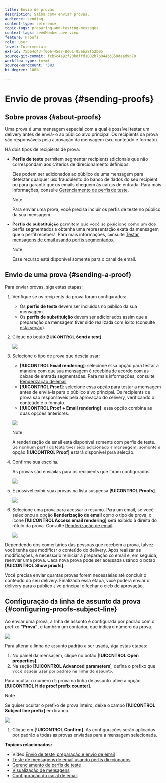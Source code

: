 ```yaml
---
title: Envio de provas
description: Saiba como enviar provas.
audience: sending
content-type: reference
topic-tags: preparing-and-testing-messages
context-tags: seedMember,overview
feature: Proofs
role: User
level: Intermediate
exl-id: 75b64c43-f066-45e7-8d61-95eba8f52b05
source-git-commit: fcb5c4a92f23bdffd1082b7b044b5859dead9d70
workflow-type: tm+mt
source-wordcount: '583'
ht-degree: 100%

---
```


# Envio de provas {#sending-proofs}

## Sobre provas {#about-proofs}

Uma prova é uma mensagem especial com a qual é possível testar um delivery antes de enviá-lo ao público alvo principal. Os recipients da prova são responsáveis pela aprovação da mensagem (seu conteúdo e formato).

Há dois tipos de recipients de prova:

* **Perfis de teste** permitem segmentar recipients adicionais que não correspondam aos critérios de direcionamento definidos.

   Eles podem ser adicionados ao público de uma mensagem para detectar qualquer uso fraudulento do banco de dados do seu recipient ou para garantir que os emails cheguem às caixas de entrada. Para mais informações, consulte [Gerenciamento de perfis de teste](../../audiences/using/managing-test-profiles.md).

   >[!NOTE]
   >
   >Para enviar uma prova, você precisa incluir os perfis de teste no público da sua mensagem.

* **Perfis de substituição** permitem que você se posicione como um dos perfis segmentados e obtenha uma representação exata da mensagem que o perfil receberá. Para mais informações, consulte [Testar mensagens de email usando perfis segmentados](../../sending/using/testing-messages-using-target.md).

   >[!NOTE]
   >
   >Esse recurso está disponível somente para o canal de email.

## Envio de uma prova {#sending-a-proof}

Para enviar provas, siga estas etapas:

1. Verifique se os recipients da prova foram configurados:
   * Os **perfis de teste** devem ser incluídos no público da sua mensagem.
   * Os **perfis de substituição** devem ser adicionados assim que a preparação da mensagem tiver sido realizada com êxito (consulte [esta seção](../../sending/using/testing-messages-using-target.md)).

1. Clique no botão **[!UICONTROL Send a test]**.

   ![](assets/bat_select.png)

1. Selecione o tipo de prova que deseja usar:

   * **[!UICONTROL Email rendering]**: selecione essa opção para testar a maneira com que sua mensagem é recebida de acordo com as caixas de entrada segmentadas. Para mais informações, consulte [Renderização de email](../../sending/using/email-rendering.md).
   * **[!UICONTROL Proof]**: selecione essa opção para testar a mensagem antes de enviá-la para o público alvo principal. Os recipients de prova são responsáveis pela aprovação do delivery, verificando o conteúdo e o formato.
   * **[!UICONTROL Proof + Email rendering]**: essa opção combina as duas opções anteriores.

   ![](assets/bat_select1.png)

   >[!NOTE]
   >
   >A renderização de email está disponível somente com perfis de teste. Se nenhum perfil de teste tiver sido adicionado à mensagem, somente a opção **[!UICONTROL Proof]** estará disponível para seleção.

1. Confirme sua escolha.

   As provas são enviadas para os recipients que foram configurados.

   ![](assets/bat_select2.png)

1. É possível exibir suas provas na lista suspensa **[!UICONTROL Proofs]**.

   ![](assets/bat_view.png)

1. Selecione uma prova para acessar o resumo. Para um email, se você selecionou a opção **Renderização de email** como o tipo de prova, o ícone **[!UICONTROL Access email rendering]** será exibido à direita do rótulo da prova. Consulte [Renderização de email](../../sending/using/email-rendering.md).

   ![](assets/bat_view2.png)

Dependendo dos comentários das pessoas que recebem a prova, talvez você tenha que modificar o conteúdo do delivery. Após realizar as modificações, é necessário reiniciar a preparação do email e, em seguida, reenviar uma prova. Cada nova prova pode ser acessada usando o botão **[!UICONTROL Show proofs]**.

Você precisa enviar quantas provas forem necessárias até concluir o conteúdo do seu delivery. Finalizada essa etapa, você poderá enviar o delivery para o público alvo principal e fechar o ciclo de aprovação.

## Configuração da linha de assunto da prova {#configuring-proofs-subject-line}

Ao enviar uma prova, a linha de assunto é configurada por padrão com o prefixo **&quot;Prova&quot;**, e também um contador, que indica o número da prova.

![](assets/proof-prefix.png)

Para alterar a linha de assunto padrão a ser usada, siga estas etapas:

1. No painel da mensagem, clique no botão **[!UICONTROL Open properties]**.
1. Na seção **[!UICONTROL Advanced parameters]**, defina o prefixo que você deseja usar por padrão na linha de assunto.

Para ocultar o número da prova na linha de assunto, ative a opção **[!UICONTROL Hide proof prefix counter]**.

>[!NOTE]
>
>Se quiser ocultar o prefixo de prova inteiro, deixe o campo **[!UICONTROL Subject line prefix]** em branco.

![](assets/proof-prefix-configuration.png)

1. Clique em **[!UICONTROL Confirm]**. As configurações serão aplicadas por padrão a todas as provas enviadas para a mensagem selecionada.

**Tópicos relacionados:**

* Vídeo [Envio de teste, preparação e envio de email](../../sending/using/get-started-sending-messages.md#video)
* [Teste de mensagens de email usando perfis direcionados](../../sending/using/testing-messages-using-target.md)
* [Gerenciamento de perfis de teste](../../audiences/using/managing-test-profiles.md)
* [Visualização de mensagens](../../sending/using/previewing-messages.md)
* [Configuração do canal de email](../../administration/using/configuring-email-channel.md)
